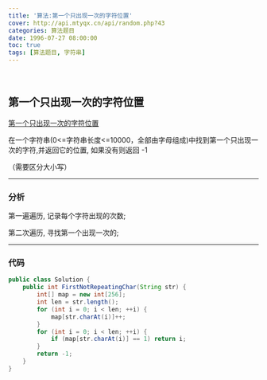 ```yaml
---
title: '算法:第一个只出现一次的字符位置'
cover: http://api.mtyqx.cn/api/random.php?43
categories: 算法题目
date: 1996-07-27 08:00:00
toc: true
tags: [算法题目, 字符串]
---
```


<br/>

<!--more-->

## 第一个只出现一次的字符位置

[第一个只出现一次的字符位置](https://www.nowcoder.com/practice/1c82e8cf713b4bbeb2a5b31cf5b0417c?tpId=13&tqId=11187&tPage=2&rp=1&ru=%2Fta%2Fcoding-interviews&qru=%2Fta%2Fcoding-interviews%2Fquestion-ranking)

在一个字符串(0<=字符串长度<=10000，全部由字母组成)中找到第一个只出现一次的字符,并返回它的位置, 如果没有则返回 -1

（需要区分大小写）

****

### 分析

第一遍遍历, 记录每个字符出现的次数;

第二次遍历, 寻找第一个出现一次的;

****

### 代码

```java
public class Solution {
    public int FirstNotRepeatingChar(String str) {
        int[] map = new int[256];
        int len = str.length();
        for (int i = 0; i < len; ++i) {
            map[str.charAt(i)]++;
        }
        for (int i = 0; i < len; ++i) {
            if (map[str.charAt(i)] == 1) return i;
        }
        return -1;
    }
}
```

